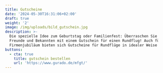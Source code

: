 ```yaml
---
title: Gutscheine
date: '2024-05-30T16:31:06+02:00'
draft: true
weight: '2'
image: /img/uploads/bild_gutschein.jpg
description: >-
  Die spezielle Idee zum Geburtstag oder Familienfest: Überraschen Sie Ihre
  Freunde und Bekannten mit einem Gutschein für einen Rundflug! Auch für ein
  Firmenjubiläum bieten sich Gutscheine für Rundflüge in idealer Weise an.
buttons:
  - cta: true
    title: gutschein bestellen
    url: 'https://www.gurado.de/mfgt/'
---
```


